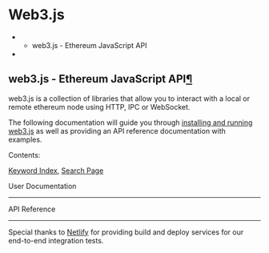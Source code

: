# Web3.js

* * web3.js - Ethereum JavaScript API
* 
## web3.js - Ethereum JavaScript API[¶](web3.js.md)​ <a id="web-3-js-ethereum-javascript-api"></a>

web3.js is a collection of libraries that allow you to interact with a local or remote ethereum node using HTTP, IPC or WebSocket.

The following documentation will guide you through [installing and running web3.js](web3js/getting-started.md#adding-web3) as well as providing an API reference documentation with examples.

Contents:

​[Keyword Index](web3.js.md), [Search Page](web3.js.md)​

User Documentation

* * * 
API Reference

* * * * * * * * * * * * * 
Special thanks to [Netlify](https://www.netlify.com/) for providing build and deploy services for our end-to-end integration tests.

